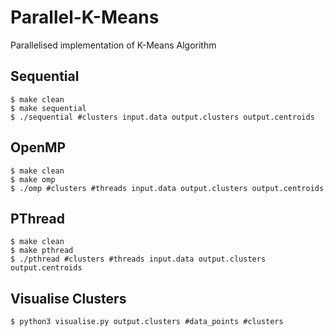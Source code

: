 # Parallel-K-Means
Parallelised implementation of K-Means Algorithm

## Sequential
```
$ make clean
$ make sequential
$ ./sequential #clusters input.data output.clusters output.centroids
```

## OpenMP
```
$ make clean
$ make omp
$ ./omp #clusters #threads input.data output.clusters output.centroids
```


## PThread
```
$ make clean
$ make pthread
$ ./pthread #clusters #threads input.data output.clusters output.centroids
```

## Visualise Clusters
```
$ python3 visualise.py output.clusters #data_points #clusters
```